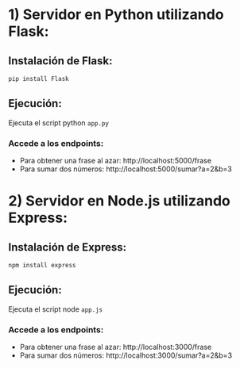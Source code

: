 # 1) Servidor en Python utilizando Flask:

## Instalación de Flask:
```bash
pip install Flask
```

## Ejecución:
Ejecuta el script python `app.py`
### Accede a los endpoints:
- Para obtener una frase al azar: http://localhost:5000/frase
- Para sumar dos números: http://localhost:5000/sumar?a=2&b=3

# 2) Servidor en Node.js utilizando Express:

## Instalación de Express:
```bash
npm install express
```

## Ejecución:
Ejecuta el script node `app.js`
### Accede a los endpoints:
- Para obtener una frase al azar: http://localhost:3000/frase
- Para sumar dos números: http://localhost:3000/sumar?a=2&b=3

